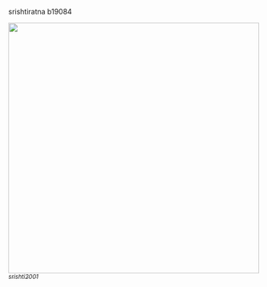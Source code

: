 srishtiratna
b19084

[<img src="https://avatars2.githubusercontent.com/u/56593893?s=400&v=4" width="500px;"/><br><sub>_srishti2001_</sub>](https://github.com/srishtiratna)<br>
